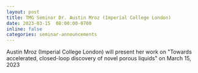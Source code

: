 ```yaml
---
layout: post
title: TMG Seminar Dr. Austin Mroz (Imperial College London)
date: 2023-03-15  08:00:00-0700
inline: false
categories: seminar-announcements
---
```


Austin Mroz (Imperial College London)  will present her work on "Towards accelerated, closed-loop discovery of novel porous liquids" on March 15, 2023 

